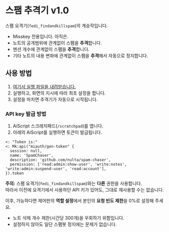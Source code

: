 # 스팸 추격기 v1.0
스팸 요격기(`fedi_findandkillspam`)의 계승작입니다.

- Misskey 전용입니다. 아직은.
- 노트의 공개범위에 관계없이 스팸을 **추격**합니다.
- 멘션 개수에 관계없이 스팸을 **추격**합니다.
- 기타 노트의 내용 변화에 관계없이 스팸을 **추격**해서 자동으로 정지합니다.

## 사용 방법
1. [여기서 실행 파일을 내려받습니다.](https://github.com/nulta/spam-chaser/releases)
2. 실행하고, 화면의 지시에 따라 최초 설정을 합니다.
3. 설정을 마치면 추격기가 자동으로 시작됩니다.

### API key 발급 방법
1. AiScript 스크래치패드(`/scratchpad`)를 엽니다.
2. 아래의 AiScript를 실행하면 토큰이 발급됩니다. 
```
<: "Token is:"
<: Mk:api("miauth/gen-token" {
  session: null,
  name: 'SpamChaser',
  description: 'github.com/nulta/spam-chaser',
  permission: ['read:admin:show-user', 'write:notes', 'write:admin:suspend-user', 'read:account'],
}).token
```

**주의:** 스팸 요격기(`fedi_findandkillspam`)와는 **다른** 권한을 사용합니다.\
따라서 이전에 요격기에서 사용하던 API 키가 있어도, 그대로 재사용할 수는 없습니다.

이후, 가능하다면 제어판의 **역할 설정**에서 본인의 **요청 빈도 제한**을 0%로 설정해 주세요.
- 노트 삭제 개수 제한(시간당 300개)을 우회하기 위함입니다.
- 설정하지 않아도 일단 스팸봇 정지에는 문제가 없습니다.

